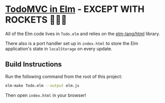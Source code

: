 # [TodoMVC in Elm](https://github.com/evancz/elm-todomvc) - EXCEPT WITH ROCKETS 🚀🚀🚀

All of the Elm code lives in `Todo.elm` and relies on the [elm-lang/html][html] library.

[html]: http://package.elm-lang.org/packages/elm-lang/html/latest

There also is a port handler set up in `index.html` to store the Elm application's state in `localStorage` on every update.


## Build Instructions

Run the following command from the root of this project:

```bash
elm-make Todo.elm --output elm.js
```

Then open `index.html` in your browser!
